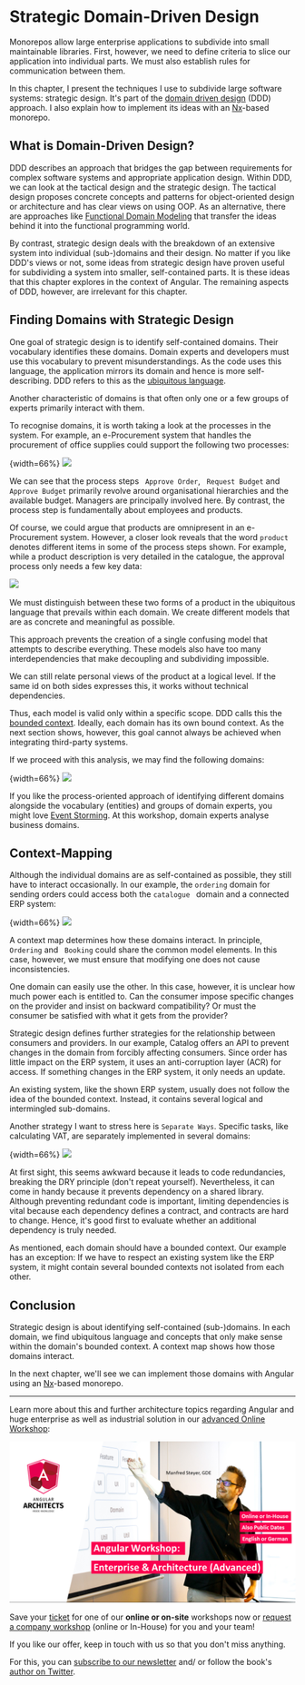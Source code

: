 # Strategic Domain-Driven Design

Monorepos allow large enterprise applications to subdivide into small maintainable libraries. First, however, we need to define criteria to slice our application into individual parts. We must also establish rules for communication between them.

In this chapter, I present the techniques I use to subdivide large software systems: strategic design. It's part of the [domain driven design](https://www.amazon.de/Domain-Driven-Design-Tackling-Complexity-Software/dp/0321125215/ref=sr_1_3?ie=UTF8&qid=1551688461&sr=8-3&keywords=ddd) (DDD) approach. I also explain how to implement its ideas with an [Nx](https://nx.dev/)-based monorepo.

## What is Domain-Driven Design?

DDD describes an approach that bridges the gap between requirements for complex software systems and appropriate application design. Within DDD, we can look at the tactical design and the strategic design. The tactical design proposes concrete concepts and patterns for object-oriented design or architecture and has clear views on using OOP. As an alternative, there are approaches like [Functional Domain Modeling](https://pragprog.com/book/swdddf/domain-modeling-made-functional) that transfer the ideas behind it into the functional programming world.

By contrast, strategic design deals with the breakdown of an extensive system into individual (sub-)domains and their design. No matter if you like DDD's views or not, some ideas from strategic design have proven useful for subdividing a system into smaller, self-contained parts. It is these ideas that this chapter explores in the context of Angular. The remaining aspects of DDD, however, are irrelevant for this chapter.

## Finding Domains with Strategic Design

One goal of strategic design is to identify self-contained domains. Their vocabulary identifies these domains. Domain experts and developers must use this vocabulary to prevent misunderstandings. As the code uses this language, the application mirrors its domain and hence is more self-describing. DDD refers to this as the [ubiquitous language](https://martinfowler.com/bliki/UbiquitousLanguage.html).

Another characteristic of domains is that often only one or a few groups of experts primarily interact with them.

To recognise domains, it is worth taking a look at the processes in the system. For example, an e-Procurement system that handles the procurement of office supplies could support the following two processes:

{width=66%}
![](images/2019-03-04-10-09-15.png)

We can see that the process steps `` Approve Order``, `` Request Budget`` and `` Approve Budget`` primarily revolve around organisational hierarchies and the available budget. Managers are principally involved here. By contrast, the process step is fundamentally about employees and products.

Of course, we could argue that products are omnipresent in an e-Procurement system. However, a closer look reveals that the word ``product`` denotes different items in some of the process steps shown. For example, while a product description is very detailed in the catalogue, the approval process only needs a few key data:

![](images/2019-03-04-10-15-14.png)

We must distinguish between these two forms of a product in the ubiquitous language that prevails within each domain. We create different models that are as concrete and meaningful
 as possible.

This approach prevents the creation of a single confusing model that attempts to describe everything. These models also have too many interdependencies that make decoupling and subdividing impossible.


We can still relate personal views of the product at a logical level. If the same id on both sides expresses this, it works without technical dependencies.

Thus, each model is valid only within a specific scope. DDD calls this the [bounded context](https://martinfowler.com/bliki/BoundedContext.html). Ideally, each domain has its own bound context. As the next section shows, however, this goal cannot always be achieved when integrating third-party systems.

If we proceed with this analysis, we may find the following domains:

{width=66%}
![](images/2019-03-04-14-15-10.png)

If you like the process-oriented approach of identifying different domains alongside the vocabulary (entities) and groups of domain experts, you might love [Event Storming](https://www.eventstorming.com). At this workshop, domain experts analyse business domains.

## Context-Mapping

Although the individual domains are as self-contained as possible, they still have to interact occasionally. In our example, the ``ordering`` domain for sending orders could access both the ``catalogue `` domain and a connected ERP system:

{width=66%}
![](images/2019-03-04-10-26-54.png)

A context map determines how these domains interact. In principle, 
``Ordering`` and `` Booking`` could share the common model elements. In this case, however, we must ensure that modifying one does not cause inconsistencies.

One domain can easily use the other. In this case, however, it is unclear how much power each is entitled to. Can the consumer impose specific changes on the provider and insist on backward compatibility? Or must the consumer be satisfied with what it gets from the provider?

Strategic design defines further strategies for the relationship between consumers and providers. In our example, Catalog offers an API to prevent changes in the domain from forcibly affecting consumers. Since order has little impact on the ERP system, it uses an anti-corruption layer (ACR) for access. If something changes in the ERP system, it only needs an update.

An existing system, like the shown ERP system, usually does not follow the idea of the bounded context. Instead, it contains several logical and intermingled sub-domains.

Another strategy I want to stress here is ``Separate Ways``. Specific tasks, like calculating VAT, are separately implemented in several domains:

{width=66%}
![](images/2019-03-04-13-59-17.png)

At first sight, this seems awkward because it leads to code redundancies, breaking the DRY principle (don't repeat yourself). Nevertheless, it can come in handy because it prevents dependency on a shared library. Although preventing redundant code is important, limiting dependencies is vital because each dependency defines a contract, and contracts are hard to change. Hence, it's good first to evaluate whether an additional dependency is truly needed.

As mentioned, each domain should have a bounded context. Our example has an exception: If we have to respect an existing system like the ERP system, it might contain several bounded contexts not isolated from each other. 

## Conclusion

Strategic design is about identifying self-contained (sub-)domains. In each domain, we find ubiquitous language and concepts that only make sense within the domain's bounded context. A context map shows how those domains interact.

In the next chapter, we'll see we can implement those domains with Angular using an [Nx](https://nx.dev/)-based monorepo.


---

Learn more about this and further architecture topics regarding Angular and huge enterprise as well as industrial solution in our [advanced Online Workshop](https://www.angulararchitects.io/schulungen/advanced-angular-enterprise-anwendungen-und-architektur/):

![Advanced Angular Workshop](images/ad.png)

Save your [ticket](https://www.angulararchitects.io/en/angular-workshops/) for one of our **online or on-site** workshops now or [request a company workshop](https://www.angulararchitects.io/en/contact/) (online or In-House) for you and your team!

If you like our offer, keep in touch with us so that you don't miss anything.

For this, you can [subscribe to our newsletter](https://www.angulararchitects.io/en/subscribe/) and/ or follow the book's [author on Twitter](https://twitter.com/ManfredSteyer).


